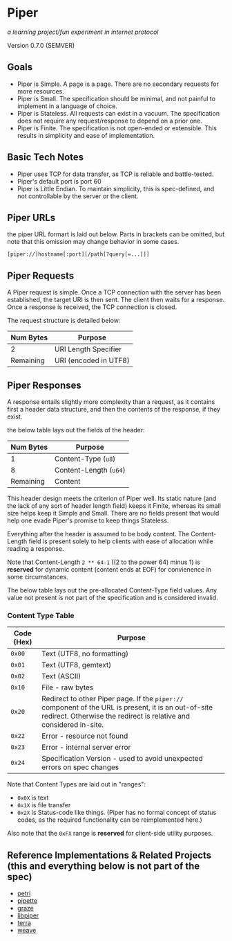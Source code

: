 # Piper

_a learning project/fun experiment in internet protocol_

Version 0.7.0 (SEMVER)

## Goals

- Piper is Simple. A page is a page. There are no secondary requests for more resources.
- Piper is Small. The specification should be minimal, and not painful to implement in a language of choice.
- Piper is Stateless. All requests can exist in a vacuum. The specification does not require any request/response to depend on a prior one.
- Piper is Finite. The specification is not open-ended or extensible. This results in simplicity and ease of implementation.

## Basic Tech Notes

- Piper uses TCP for data transfer, as TCP is reliable and battle-tested.
- Piper's default port is port 60
- Piper is Little Endian. To maintain simplicity, this is spec-defined, and not controllable by the server or the client.

## Piper URLs
the piper URL formart is laid out below. Parts in brackets can be omitted, but note that this omission may change behavior in some cases.
```
[piper://]hostname[:port][/path[?query[=...]]]
```

## Piper Requests

A Piper request is simple. Once a TCP connection with the server has been established, the target URI is then sent. The client then waits for a response. Once a response is received, the TCP connection is closed.

The request structure is detailed below:

| Num Bytes | Purpose               |
| --------- | --------------------- |
| 2         | URI Length Specifier  |
| Remaining | URI (encoded in UTF8) |

## Piper Responses

A response entails slightly more complexity than a request, as it contains first a header data structure, and then the contents of the response, if they exist.

the below table lays out the fields of the header:

| Num Bytes | Purpose                |
| --------- | ---------------------- |
| 1         | Content-Type (`u8`)    |
| 8         | Content-Length (`u64`) |
| Remaining | Content                |

This header design meets the criterion of Piper well. Its static nature (and the lack of any sort of header length field) keeps it Finite, whereas its small size helps keep it Simple and Small. There are no fields present that would help one evade Piper's promise to keep things Stateless.

Everything after the header is assumed to be body content. The Content-Length field is present solely to help clients with ease of allocation while reading a response.

Note that Content-Length `2 ** 64-1` ((2 to the power 64) minus 1) is **reserved** for dynamic content (content ends at EOF) for convienence in some circumstances.

The below table lays out the pre-allocated Content-Type field values. Any value not present is not part of the specification and is considered invalid.

### Content Type Table

| Code (Hex) | Purpose                                                   |
| ---------- | --------------------------------------------------------- |
| `0x00`     | Text (UTF8, no formatting)                                |
| `0x01`     | Text (UTF8, gemtext)                                      |
| `0x02`     | Text (ASCII)                                              |
| `0x10`     | File - raw bytes                                          |
| `0x20`     | Redirect to other Piper page. If the `piper://` component of the URL is present, it is an out-of-site redirect. Otherwise the redirect is relative and considered in-site. |
| `0x22`     | Error - resource not found                                |
| `0x23`     | Error - internal server error                             |
| `0x24`     | Specification Version - used to avoid unexpected errors on spec changes |

Note that Content Types are laid out in "ranges":

- `0x0X` is text
- `0x1X` is file transfer
- `0x2X` is Status-code like things. (Piper has no formal concept of status codes, as the required functionality can be reimplemented here.)

Also note that the `0xFX` range is **reserved** for client-side utility purposes.

## Reference Implementations & Related Projects (this and everything below is not part of the spec)
- [petri](https://github.com/luminoso-256/petri)
- [pipette](https://github.com/Luminoso-256/pipette)
- [graze](https://github.com/RandomSoup/graze)
- [libpiper](https://github.com/RandomSoup/libpiper)
- [terra](https://github.com/RandomSoup/terra)
- [weave](https://github.com/Luminoso-256/piper-weave)
